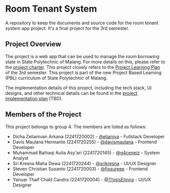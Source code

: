 # Room Tenant System

A repository to keep the documents and source code for the room tenant system app project. It's a final project for the 3rd semester.

## Project Overview

The project is a web app that can be used to manage the room borrowing state in State Polytechnic of Malang. For more details on this,
please refer to the [project charter](documents/project-charter.md). This project closely refers to the [Project Learning Plan](https://github.com/integer-class/archive/blob/main/object-oriented-programming/Contoh%20RPP%20Semester-3%20v2%5B1%5D.pdf) of the 3rd semester. This project is part of the new Project Based Learning (PBL) curriculum of State Polytechnic of Malang.

The implementation details of this project, including the tech stack, UI designs, and other technical details can be found in the [project implementation plan](documents/Project-Implementation-Plan.pdf) (TBD).

## Members of the Project

This project belongs to group 4. The members are listed as follows:

- Dicha Zelianivan Arkana (2241720002) - [@elianiva](https://github.com/elianiva) - Fullstack Developer
- Davis Maulana Hermanto (2241720255) - [@davismaulana](https://github.com/davismaulana) - Frontend Developer
- Muhammad Baihaqi Aulia Asy'ari (2241720145) - [@g4ceneiz](https://github.com/g4ceneiz) - System Analyst
- Sri Kresna Maha Dewa (2241720244) - [@srikresna](https://github.com/srikresna) - UI/UX Designer
- Steven Christian Susanto (2241720003) - [@fissureee](https://github.com/Fissureee) - Frontend Developer
- Yanuar Thaif Chalil Candra (2241720004) - [@ThisIsElmira](https://github.com/ThisIsElmira) - UI/UX Designer

